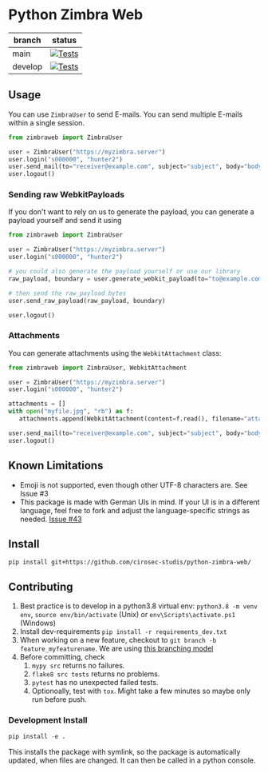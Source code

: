 # Python Zimbra Web
| branch    | status           |
|-----------|------------------|
| main      | [![Tests](https://github.com/cirosec-studis/python-zimbra-web/actions/workflows/tests.yml/badge.svg?branch=main)](https://github.com/cirosec-studis/python-zimbra-web/actions/workflows/tests.yml) | 
| develop   | [![Tests](https://github.com/cirosec-studis/python-zimbra-web/actions/workflows/tests.yml/badge.svg?branch=develop)](https://github.com/cirosec-studis/python-zimbra-web/actions/workflows/tests.yml) |

## Usage

You can use `ZimbraUser` to send E-mails. You can send multiple E-mails within a single session.

```python
from zimbraweb import ZimbraUser

user = ZimbraUser("https://myzimbra.server")
user.login("s000000", "hunter2")
user.send_mail(to="receiver@example.com", subject="subject", body="body", cc="cc@example.com")
user.logout()
```

### Sending raw WebkitPayloads

If you don't want to rely on us to generate the payload, you can generate a payload yourself and send it using

```python
from zimbraweb import ZimbraUser

user = ZimbraUser("https://myzimbra.server")
user.login("s000000", "hunter2")

# you could also generate the payload yourself or use our library
raw_payload, boundary = user.generate_webkit_payload(to="to@example.com", subject="hello world!", body="this is a raw payload.") 

# then send the raw_payload bytes
user.send_raw_payload(raw_payload, boundary)

user.logout()
```


### Attachments

You can generate attachments using the `WebkitAttachment` class:

```python
from zimbraweb import ZimbraUser, WebkitAttachment

user = ZimbraUser("https://myzimbra.server")
user.login("s000000", "hunter2")

attachments = []
with open("myfile.jpg", "rb") as f:
   attachments.append(WebkitAttachment(content=f.read(), filename="attachment.jpg"))

user.send_mail(to="receiver@example.com", subject="subject", body="body", attachments=attachments)
user.logout()
```

## Known Limitations

* Emoji is not supported, even though other UTF-8 characters are. See Issue #3
* This package is made with German UIs in mind. If your UI is in a different language, feel free to fork and adjust the language-specific strings as needed. [Issue #43](https://github.com/cirosec-studis/python-zimbra-web/issues/43)

## Install

```
pip install git+https://github.com/cirosec-studis/python-zimbra-web/
```

## Contributing

1. Best practice is to develop in a python3.8 virtual env: `python3.8 -m venv env`, `source env/bin/activate` (Unix) or `env\Scripts\activate.ps1` (Windows)
2. Install dev-requirements `pip install -r requirements_dev.txt`
3. When working on a new feature, checkout to `git branch -b feature_myfeaturename`. We are using [this branching model](https://nvie.com/posts/a-successful-git-branching-model/)
4. Before committing, check 
   1. `mypy src` returns no failures.
   2. `flake8 src tests` returns no problems.
   3. `pytest` has no unexpected failed tests.
   4. Optionoally, test with `tox`. Might take a few minutes so maybe only run before push.

### Development Install

```python
pip install -e .
```

This installs the package with symlink, so the package is automatically updated, when files are changed.
It can then be called in a python console.
